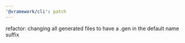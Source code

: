 ```yaml
---
'@vramework/cli': patch
---
```


refactor: changing all generated files to have a .gen in the default name suffix
